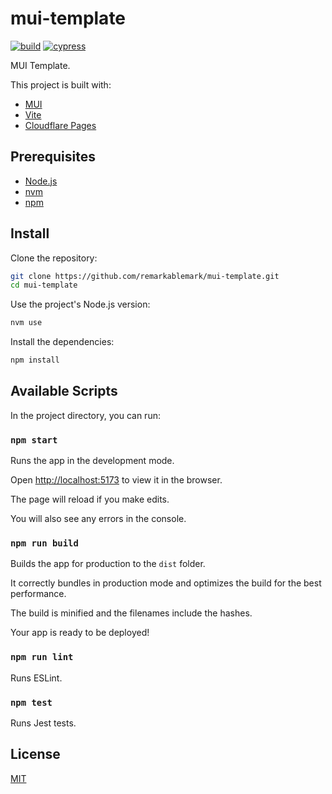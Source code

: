 # mui-template

[![build](https://github.com/remarkablemark/mui-template/actions/workflows/build.yml/badge.svg)](https://github.com/remarkablemark/mui-template/actions/workflows/build.yml)
[![cypress](https://github.com/remarkablemark/mui-template/actions/workflows/cypress.yml/badge.svg)](https://github.com/remarkablemark/mui-template/actions/workflows/cypress.yml)

MUI Template.

This project is built with:

- [MUI](https://mui.com/)
- [Vite](https://vitejs.dev/)
- [Cloudflare Pages](https://pages.cloudflare.com/)

## Prerequisites

- [Node.js](https://nodejs.org/)
- [nvm](https://github.com/nvm-sh/nvm#readme)
- [npm](https://docs.npmjs.com/downloading-and-installing-node-js-and-npm)

## Install

Clone the repository:

```sh
git clone https://github.com/remarkablemark/mui-template.git
cd mui-template
```

Use the project's Node.js version:

```sh
nvm use
```

Install the dependencies:

```sh
npm install
```

## Available Scripts

In the project directory, you can run:

### `npm start`

Runs the app in the development mode.

Open [http://localhost:5173](http://localhost:5173) to view it in the browser.

The page will reload if you make edits.

You will also see any errors in the console.

### `npm run build`

Builds the app for production to the `dist` folder.

It correctly bundles in production mode and optimizes the build for the best performance.

The build is minified and the filenames include the hashes.

Your app is ready to be deployed!

### `npm run lint`

Runs ESLint.

### `npm test`

Runs Jest tests.

## License

[MIT](LICENSE)
